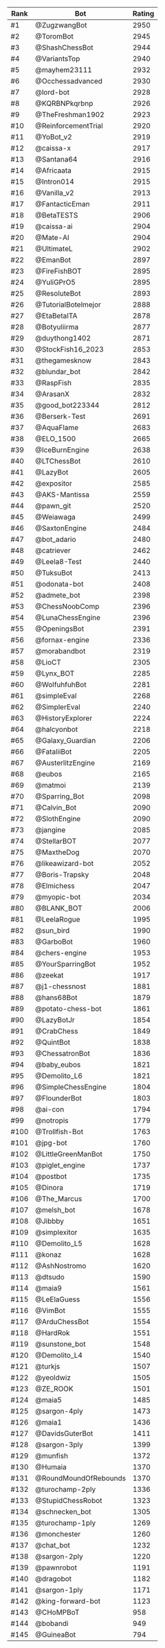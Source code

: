 Rank|Bot|Rating
---|---|---
#1|@ZugzwangBot|2950
#2|@ToromBot|2945
#3|@ShashChessBot|2944
#4|@VariantsTop|2940
#5|@mayhem23111|2932
#6|@Occhessadvanced|2930
#7|@lord-bot|2928
#8|@KQRBNPkqrbnp|2926
#9|@TheFreshman1902|2923
#10|@ReinforcementTrial|2920
#11|@YoBot_v2|2919
#12|@caissa-x|2917
#13|@Santana64|2916
#14|@Africaata|2915
#15|@Intron014|2915
#16|@Vanilla_v2|2913
#17|@FantacticEman|2911
#18|@BetaTESTS|2906
#19|@caissa-ai|2904
#20|@Mate-AI|2904
#21|@UltimateL|2902
#22|@EmanBot|2897
#23|@FireFishBOT|2895
#24|@YuliGPrO5|2895
#25|@ResoluteBot|2893
#26|@TutorialBotelmejor|2888
#27|@EtaBetaITA|2878
#28|@Botyuliirma|2877
#29|@duythong1402|2871
#30|@StockFish16_2023|2853
#31|@thegamesknow|2843
#32|@blundar_bot|2842
#33|@RaspFish|2835
#34|@ArasanX|2832
#35|@good_bot223344|2812
#36|@Berserk-Test|2691
#37|@AquaFlame|2683
#38|@ELO_1500|2665
#39|@IceBurnEngine|2638
#40|@LTChessBot|2610
#41|@LazyBot|2605
#42|@expositor|2585
#43|@AKS-Mantissa|2559
#44|@pawn_git|2520
#45|@Weiawaga|2499
#46|@SaxtonEngine|2484
#47|@bot_adario|2480
#48|@catriever|2462
#49|@Leela8-Test|2440
#50|@TuksuBot|2413
#51|@odonata-bot|2408
#52|@admete_bot|2398
#53|@ChessNoobComp|2396
#54|@LunaChessEngine|2396
#55|@OpeningsBot|2391
#56|@fornax-engine|2336
#57|@morabandbot|2319
#58|@LioCT|2305
#59|@Lynx_BOT|2285
#60|@WolfuhfuhBot|2281
#61|@simpleEval|2268
#62|@SimplerEval|2240
#63|@HistoryExplorer|2224
#64|@halcyonbot|2218
#65|@Galaxy_Guardian|2206
#66|@FataliiBot|2205
#67|@AusterlitzEngine|2169
#68|@eubos|2165
#69|@matmoi|2139
#70|@Sparring_Bot|2098
#71|@Calvin_Bot|2090
#72|@SlothEngine|2090
#73|@jangine|2085
#74|@StellarBOT|2077
#75|@MaxtheDog|2070
#76|@likeawizard-bot|2052
#77|@Boris-Trapsky|2048
#78|@Elmichess|2047
#79|@myopic-bot|2034
#80|@BLANK_BOT|2006
#81|@LeelaRogue|1995
#82|@sun_bird|1990
#83|@GarboBot|1960
#84|@chers-engine|1953
#85|@YourSparringBot|1952
#86|@zeekat|1917
#87|@j1-chessnost|1881
#88|@hans68Bot|1879
#89|@potato-chess-bot|1861
#90|@LazyBotJr|1854
#91|@CrabChess|1849
#92|@QuintBot|1838
#93|@ChessatronBot|1836
#94|@baby_eubos|1821
#95|@Demolito_L6|1821
#96|@SimpleChessEngine|1804
#97|@FlounderBot|1803
#98|@ai-con|1794
#99|@notropis|1779
#100|@Trollfish-Bot|1763
#101|@jpg-bot|1760
#102|@LittleGreenManBot|1750
#103|@piglet_engine|1737
#104|@postbot|1735
#105|@Dinora|1719
#106|@The_Marcus|1700
#107|@melsh_bot|1678
#108|@Jibbby|1651
#109|@simplexitor|1635
#110|@Demolito_L5|1628
#111|@konaz|1628
#112|@AshNostromo|1620
#113|@dtsudo|1590
#114|@maia9|1561
#115|@LeElaGuess|1556
#116|@VimBot|1555
#117|@ArduChessBot|1554
#118|@HardRok|1551
#119|@sunstone_bot|1548
#120|@Demolito_L4|1540
#121|@turkjs|1507
#122|@yeoldwiz|1505
#123|@ZE_ROOK|1501
#124|@maia5|1485
#125|@sargon-4ply|1473
#126|@maia1|1436
#127|@DavidsGuterBot|1411
#128|@sargon-3ply|1399
#129|@munfish|1372
#130|@Humaia|1370
#131|@RoundMoundOfRebounds|1370
#132|@turochamp-2ply|1336
#133|@StupidChessRobot|1323
#134|@schnecken_bot|1305
#135|@turochamp-1ply|1269
#136|@monchester|1260
#137|@chat_bot|1232
#138|@sargon-2ply|1220
#139|@pawnrobot|1191
#140|@dragobot|1182
#141|@sargon-1ply|1171
#142|@king-forward-bot|1123
#143|@CHoMPBoT|958
#144|@bobandi|949
#145|@GuineaBot|794

